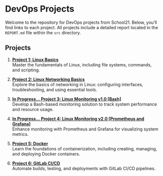 # DevOps Projects

Welcome to the repository for DevOps projects from School21. Below, you’ll find links to each project. All projects include a detailed report located in the `REPORT.md` file within the `src` directory.

## Projects

1. [**Project 1: Linux Basics**](./Linux_Basics/src/REPORT.md)  
   Master the fundamentals of Linux, including file systems, commands, and scripting.

2. [**Project 2: Linux Networking Basics**](./Linux_Networking_Basics/src/REPORT.md)  
   Explore the basics of networking in Linux: configuring interfaces, troubleshooting, and using essential tools.

3. [**In Progress... Project 3: Linux Monitoring v1.0 [Bash]**](./Linux_Monitoring_v1/src/REPORT.md)  
   Develop a Bash-based monitoring solution to track system performance and resource usage.

4. [**In Progress... Project 4: Linux Monitoring v2.0 [Prometheus and Grafana]**](./Linux_Monitoring_v2/src/REPORT.md)  
   Enhance monitoring with Prometheus and Grafana for visualizing system metrics.

5. [**Project 5: Docker**](./Docker/src/REPORT.md)  
   Learn the foundations of containerization, including creating, managing, and deploying Docker containers.

6. [**Project 6: GitLab CI/CD**](./CI_CD/src/REPORT.md)  
   Automate builds, testing, and deployments with GitLab CI/CD pipelines.

